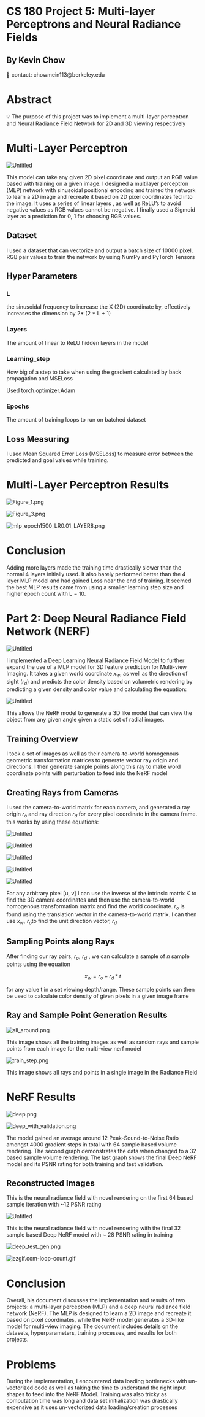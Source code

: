 # CS 180 Project 5: Multi-layer Perceptrons and Neural Radiance Fields

## By Kevin Chow

<aside>
📧 contact: chowmein113@berkeley.edu

</aside>

# Abstract

<aside>
💡 The purpose of this project was to implement a multi-layer perceptron and Neural Radiance Field Network for 2D and 3D viewing respectively

</aside>

# Multi-Layer Perceptron

![Untitled](images/Untitled.png)

This model can take any given 2D pixel coordinate and output an RGB value based with training on a given image. I designed a multilayer perceptron (MLP) network with sinusoidal positional encoding and trained the network to learn a 2D image and recreate it based on 2D pixel coordinates fed into the image. It uses a series of linear layers , as well as ReLU’s to avoid negative values as RGB values cannot be negative. I finally used a Sigmoid layer as a prediction for 0, 1 for choosing RGB values. 

## Dataset

I used a dataset that can vectorize and output a batch size of 10000 pixel, RGB pair values to train the network by using NumPy and PyTorch Tensors

## Hyper Parameters

### L

the sinusoidal frequency to increase the X (2D) coordinate by, effectively increases the dimension by 2* (2 * L + 1)

### Layers

The amount of linear to ReLU hidden layers in the model

### Learning_step

How big of a step to take when using the gradient calculated by back propagation and MSELoss

Used torch.optimizer.Adam

### Epochs

The amount of training loops to run on batched dataset

## Loss Measuring

I used Mean Squared Error Loss (MSELoss) to measure error between the predicted and goal values while training.

# Multi-Layer Perceptron Results

![Figure_1.png](images/Figure_1.png)

![Figure_3.png](images/Figure_3.png)

![mlp_epoch1500_LR0.01_LAYER8.png](images/mlp_epoch1500_LR0.01_LAYER8.png)

# Conclusion

Adding more layers made the training time drastically slower than the normal 4 layers initially used. It also barely performed better than the 4 layer MLP model and had gained Loss near the end of training. It seemed the best MLP results came from using a smaller learning step size and higher epoch count with L = 10.

# Part 2: Deep Neural Radiance Field Network (NERF)

![Untitled](images/Untitled%201.png)

I implemented a Deep Learning Neural Radiance Field Model to further expand the use of a MLP model for 3D feature prediction for Multi-view Imaging. It takes a given world coordinate $x_w$, as well as the direction of sight ($r_d$) and predicts the color density based on volumetric rendering by predicting a given density and color value and calculating the equation:

![Untitled](images/Untitled%202.png)

This allows the NeRF model to generate a 3D like model that can view the object from any given angle given a static set of radial images. 

## Training Overview

I took a set of images as well as their camera-to-world homogenous geometric transformation matrices to generate vector ray origin and directions. I then generate sample points along this ray to make word coordinate points with perturbation to feed into the NeRF model

### 

## Creating Rays from Cameras

I used the camera-to-world matrix for each camera, and generated a ray origin $r_o$ and ray direction $r_d$ for every pixel coordinate in the camera frame. this works by using these equations:

![Untitled](images/Untitled%203.png)

![Untitled](images/Untitled%204.png)

![Untitled](images/Untitled%205.png)

![Untitled](images/Untitled%206.png)

![Untitled](images/Untitled%207.png)

For any arbitrary pixel [u, v] I can use the inverse of the intrinsic matrix K to find the 3D camera coordinates and then use the camera-to-world homogenous transformation matrix and find the world coordinate. $r_o$ is found using the translation vector in the camera-to-world matrix. I can then use $x_w,\,\,r_o$to find the unit direction vector, $r_d$

## Sampling Points along Rays

After finding our ray pairs, $r_o,\,\,r_d\,\,$, we can calculate a sample of $n$ sample points using the equation

$$
x_w=r_o+r_d*t
$$

for any value t in a set viewing depth/range. These sample points can then be used to calculate color density of given pixels in a given image frame

## Ray and Sample Point Generation Results

![all_around.png](images/all_around.png)

This image shows all the training images as well as random rays and sample points from each image for the multi-view nerf model

![train_step.png](images/train_step.png)

This image shows all rays and points in a single image in the Radiance Field

# NeRF Results

![deep.png](images/deep.png)

![deep_with_validation.png](images/deep_with_validation.png)

The model gained an average around 12 Peak-Sound-to-Noise Ratio amongst 4000 gradient steps in total with 64 sample based volume rendering. The second graph demonstrates the data when changed to a 32 based sample volume rendering. The last graph shows the final Deep NeRF model and its PSNR rating for both training and test validation.

 

## Reconstructed Images

This is the neural radiance field with novel rendering on the first 64 based sample iteration with ~12 PSNR rating

![Untitled](images/Untitled%208.png)

This is the neural radiance field with novel rendering with the final 32 sample based Deep NeRF model with ~ 28 PSNR rating in training

![deep_test_gen.png](images/deep_test_gen.png)

![ezgif.com-loop-count.gif](images/ezgif.com-loop-count.gif)

# Conclusion

Overall, his document discusses the implementation and results of two projects: a multi-layer perceptron (MLP) and a deep neural radiance field network (NeRF). The MLP is designed to learn a 2D image and recreate it based on pixel coordinates, while the NeRF model generates a 3D-like model for multi-view imaging. The document includes details on the datasets, hyperparameters, training processes, and results for both projects.

# Problems

During the implementation, I encountered data loading bottlenecks with un-vectorized code as well as taking the time to understand the right input shapes to feed into the NeRF Model. Training was also tricky as computation time was long and data set initialization was drastically expensive as it uses un-vectorized data loading/creation processes